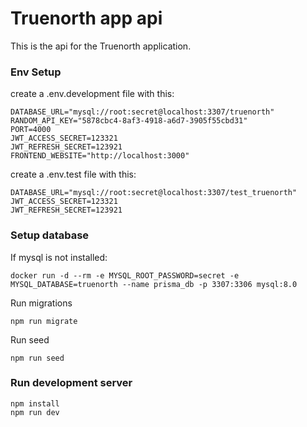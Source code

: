 # Truenorth app api

This is the api for the Truenorth application.

### Env Setup

create a .env.development file with this:

```
DATABASE_URL="mysql://root:secret@localhost:3307/truenorth"
RANDOM_API_KEY="5878cbc4-8af3-4918-a6d7-3905f55cbd31"
PORT=4000
JWT_ACCESS_SECRET=123321
JWT_REFRESH_SECRET=123921
FRONTEND_WEBSITE="http://localhost:3000"
```

create a .env.test file with this:

```
DATABASE_URL="mysql://root:secret@localhost:3307/test_truenorth"
JWT_ACCESS_SECRET=123321
JWT_REFRESH_SECRET=123921
```

### Setup database

If mysql is not installed:

```
docker run -d --rm -e MYSQL_ROOT_PASSWORD=secret -e MYSQL_DATABASE=truenorth --name prisma_db -p 3307:3306 mysql:8.0
```

Run migrations

```
npm run migrate
```

Run seed

```
npm run seed
```

### Run development server

```
npm install
npm run dev
```

